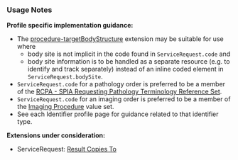 ### Usage Notes

**Profile specific implementation guidance:**
- The [procedure-targetBodyStructure](http://hl7.org/fhir/R4/extension-procedure-targetbodystructure.html) extension may be suitable for use where
   - body site is not implicit in the code found in `ServiceRequest.code` and  
   - body site information is to be handled as a separate resource (e.g. to identify and track separately) instead of an inline coded element in `ServiceRequest.bodySite`. 
- `ServiceRequest.code` for a pathology order is preferred to be a member of the [RCPA - SPIA Requesting Pathology Terminology Reference Set](https://www.healthterminologies.gov.au/integration/R4/fhir/ValueSet/spia-requesting-refset-3). 
- `ServiceRequest.code` for an imaging order is preferred to be a member of the [Imaging Procedure](https://healthterminologies.gov.au/fhir/ValueSet/imaging-procedure-1) value set.
- See each Identifier profile page for guidance related to that identifier type.

**Extensions under consideration:**
* ServiceRequest: [Result Copies To](StructureDefinition-result-copies-to.html) 